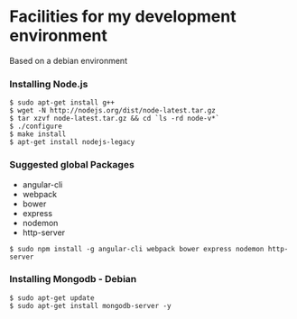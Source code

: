 # Facilities for my development environment 

Based on a debian environment

### Installing Node.js
```console
$ sudo apt-get install g++
$ wget -N http://nodejs.org/dist/node-latest.tar.gz
$ tar xzvf node-latest.tar.gz && cd `ls -rd node-v*`
$ ./configure
$ make install
$ apt-get install nodejs-legacy
```

### Suggested global Packages
  - angular-cli
  - webpack
  - bower
  - express
  - nodemon
  - http-server
```console
$ sudo npm install -g angular-cli webpack bower express nodemon http-server
```

### Installing Mongodb - Debian
```console
$ sudo apt-get update  
$ sudo apt-get install mongodb-server -y 
```
